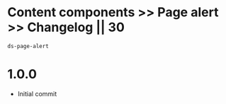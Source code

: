 # Content components >> Page alert >> Changelog || 30

`ds-page-alert`



# 1.0.0
* Initial commit


